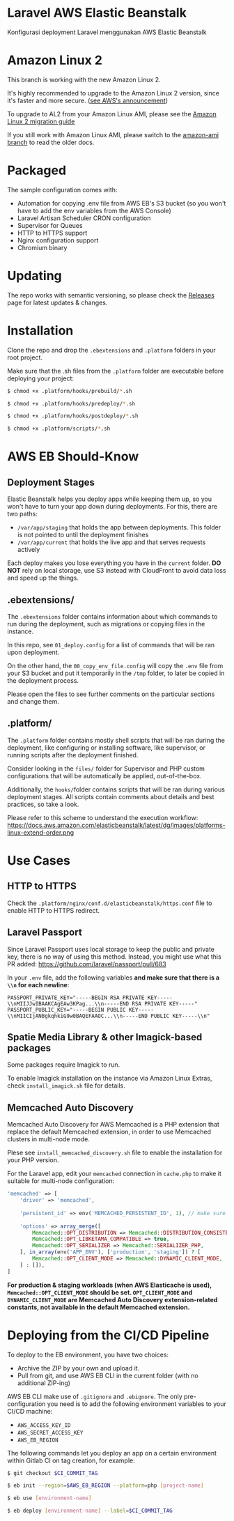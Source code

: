 # Laravel AWS Elastic Beanstalk

Konfigurasi deployment Laravel menggunakan AWS Elastic Beanstalk

# Amazon Linux 2

This branch is working with the new Amazon Linux 2.

It's highly recommended to upgrade to the Amazon Linux 2 version, since it's faster and more secure. ([see AWS's announcement](https://aws.amazon.com/about-aws/whats-new/2020/04/aws-elastic-beanstalk-announces-general-availability-of-amazon-linux-2-based-docker-corretto-and-python-platforms/))

To upgrade to AL2 from your Amazon Linux AMI, please see the [Amazon Linux 2 migration guide](https://docs.aws.amazon.com/elasticbeanstalk/latest/dg/using-features.migration-al.html)

If you still work with Amazon Linux AMI, please switch to the [amazon-ami branch](../../tree/amazon-ami) to read the older docs.

# Packaged

The sample configuration comes with:

- Automation for copying .env file from AWS EB's S3 bucket (so you won't have to add the env variables from the AWS Console)
- Laravel Artisan Scheduler CRON configuration
- Supervisor for Queues
- HTTP to HTTPS support
- Nginx configuration support
- Chromium binary

# Updating

The repo works with semantic versioning, so please check the [Releases](../../releases) page for latest updates & changes.

# Installation

Clone the repo and drop the `.ebextensions` and `.platform` folders in your root project.

Make sure that the .sh files from the `.platform` folder are executable before deploying your project:

```bash
$ chmod +x .platform/hooks/prebuild/*.sh
```

```bash
$ chmod +x .platform/hooks/predeploy/*.sh
```

```bash
$ chmod +x .platform/hooks/postdeploy/*.sh
```

```bash
$ chmod +x .platform/scripts/*.sh
```

# AWS EB Should-Know

## Deployment Stages

Elastic Beanstalk helps you deploy apps while keeping them up, so you won't have to turn your app down during deployments. For this, there are two paths:

- `/var/app/staging` that holds the app between deployments. This folder is not pointed to until the deployment finishes
- `/var/app/current` that holds the live app and that serves requests actively

Each deploy makes you lose everything you have in the `current` folder. **DO NOT** rely on local storage, use S3 instead with CloudFront to avoid data loss and speed up the things.

## .ebextensions/

The `.ebextensions` folder contains information about which commands to run during the deployment, such as migrations or copying files in the instance.

In this repo, see `01_deploy.config` for a list of commands that will be ran upon deployment.

On the other hand, the `00_copy_env_file.config` will copy the `.env` file from your S3 bucket and put it temporarily in the `/tmp` folder, to later be copied in the deployment process.

Please open the files to see further comments on the particular sections and change them.

## .platform/

The `.platform` folder contains mostly shell scripts that will be ran during the deployment, like configuring or installing software, like supervisor, or running scripts after the deployment finished.

Consider looking in the `files/` folder for Supervisor and PHP custom configurations that will be automatically be applied, out-of-the-box.

Additionally, the `hooks/`folder contains scripts that will be ran during various deployment stages. All scripts contain comments about details and best practices, so take a look.

Please refer to this scheme to understand the execution workflow: https://docs.aws.amazon.com/elasticbeanstalk/latest/dg/images/platforms-linux-extend-order.png

# Use Cases

## HTTP to HTTPS

Check the `.platform/nginx/conf.d/elasticbeanstalk/https.conf` file to enable HTTP to HTTPS redirect.

## Laravel Passport

Since Laravel Passport uses local storage to keep the public and private key, there is no way of using this method. Instead, you might use what this PR added: https://github.com/laravel/passport/pull/683

In your `.env` file, add the following variables **and make sure that there is a `\\n` for each newline**:

```
PASSPORT_PRIVATE_KEY="-----BEGIN RSA PRIVATE KEY-----\\nMIIJJwIBAAKCAgEAw3KPag...\\n-----END RSA PRIVATE KEY-----"
PASSPORT_PUBLIC_KEY="-----BEGIN PUBLIC KEY-----\\nMIICIjANBgkqhkiG9w0BAQEFAAOC...\\n-----END PUBLIC KEY-----\\n"
```

## Spatie Media Library & other Imagick-based packages

Some packages require Imagick to run.

To enable Imagick installation on the instance via Amazon Linux Extras, check `install_imagick.sh` file for details.

## Memcached Auto Discovery

Memcached Auto Discovery for AWS Memcached is a PHP extension that replace the default Memcached extension, in order to use Memcached clusters in multi-node mode.

Plese see `install_memcached_discovery.sh` file to enable the installation for your PHP version.

For the Laravel app, edit your `memcached` connection in `cache.php` to make it suitable for multi-node configuration:

```php
'memcached' => [
    'driver' => 'memcached',
    
    'persistent_id' => env('MEMCACHED_PERSISTENT_ID', 1), // make sure you also set a default to the persistent_id
    
    'options' => array_merge([
        Memcached::OPT_DISTRIBUTION => Memcached::DISTRIBUTION_CONSISTENT,
        Memcached::OPT_LIBKETAMA_COMPATIBLE => true,
        Memcached::OPT_SERIALIZER => Memcached::SERIALIZER_PHP,
    ], in_array(env('APP_ENV'), ['production', 'staging']) ? [
        Memcached::OPT_CLIENT_MODE => Memcached::DYNAMIC_CLIENT_MODE,
    ] : []),
]
```

**For production & staging workloads (when AWS Elasticache is used), `Memcached::OPT_CLIENT_MODE` should be set. `OPT_CLIENT_MODE` and `DYNAMIC_CLIENT_MODE` are Memcached Auto Discovery extension-related constants, not available in the default Memcached extension.**

# Deploying from the CI/CD Pipeline

To deploy to the EB environment, you have two choices:

- Archive the ZIP by your own and upload it.
- Pull from git, and use AWS EB CLI in the current folder (with no additional ZIP-ing)

AWS EB CLI make use of `.gitignore` and `.ebignore`. The only pre-configuration you need is to add the following environment variables
to your CI/CD machine:

- `AWS_ACCESS_KEY_ID`
- `AWS_SECRET_ACCESS_KEY`
- `AWS_EB_REGION`

The following commands let you deploy an app on a certain environment within Gitlab CI on tag creation, for example:

```bash
$ git checkout $CI_COMMIT_TAG
```

```bash
$ eb init --region=$AWS_EB_REGION --platform=php [project-name]
```

```bash
$ eb use [environment-name]
```

```bash
$ eb deploy [environment-name] --label=$CI_COMMIT_TAG
```
